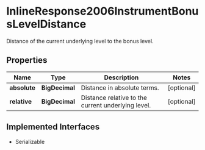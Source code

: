 

# InlineResponse2006InstrumentBonusLevelDistance

Distance of the current underlying level to the bonus level.

## Properties

Name | Type | Description | Notes
------------ | ------------- | ------------- | -------------
**absolute** | **BigDecimal** | Distance in absolute terms. |  [optional]
**relative** | **BigDecimal** | Distance relative to the current underlying level. |  [optional]


## Implemented Interfaces

* Serializable


